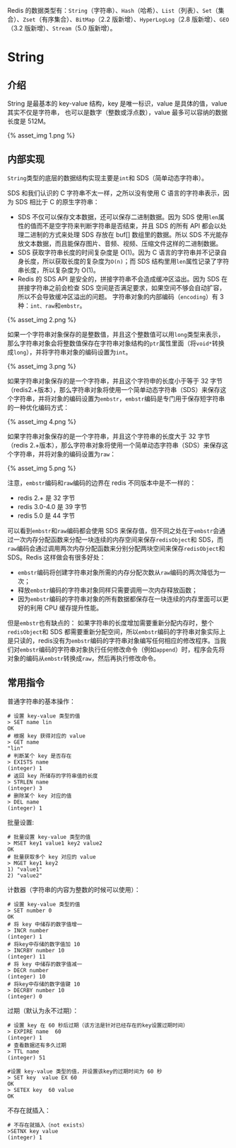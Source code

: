 


Redis 的数据类型有：`String`（字符串）、`Hash`（哈希）、`List`（列表）、`Set`（集合）、`Zset`（有序集合）、`BitMap`（2.2 版新增）、`HyperLogLog`（2.8 版新增）、`GEO`（3.2 版新增）、`Stream`（5.0 版新增）。

# String
## 介绍
String 是最基本的 key-value 结构，key 是唯一标识，value 是具体的值，value其实不仅是字符串， 也可以是数字（整数或浮点数），value 最多可以容纳的数据长度是 512M。

{% asset_img 1.png %}

## 内部实现
`String`类型的底层的数据结构实现主要是`int`和 SDS（简单动态字符串）。

SDS 和我们认识的 C 字符串不太一样，之所以没有使用 C 语言的字符串表示，因为 SDS 相比于 C 的原生字符串：
* SDS 不仅可以保存文本数据，还可以保存二进制数据。因为 SDS 使用`len`属性的值而不是空字符来判断字符串是否结束，并且 SDS 的所有 API 都会以处理二进制的方式来处理 SDS 存放在 buf[] 数组里的数据。所以 SDS 不光能存放文本数据，而且能保存图片、音频、视频、压缩文件这样的二进制数据。
* SDS 获取字符串长度的时间复杂度是 O(1)。因为 C 语言的字符串并不记录自身长度，所以获取长度的复杂度为`O(n)`；而 SDS 结构里用`len`属性记录了字符串长度，所以复杂度为 O(1)。
* Redis 的 SDS API 是安全的，拼接字符串不会造成缓冲区溢出。因为 SDS 在拼接字符串之前会检查 SDS 空间是否满足要求，如果空间不够会自动扩容，所以不会导致缓冲区溢出的问题。
字符串对象的内部编码（`encoding`）有 3 种：`int、raw`和`embstr`。

{% asset_img 2.png %}

如果一个字符串对象保存的是整数值，并且这个整数值可以用`long`类型来表示，那么字符串对象会将整数值保存在字符串对象结构的`ptr`属性里面（将`void*`转换成`long`），并将字符串对象的编码设置为`int`。

{% asset_img 3.png %}

如果字符串对象保存的是一个字符串，并且这个字符申的长度小于等于 32 字节（redis2.+版本），那么字符串对象将使用一个简单动态字符串（SDS）来保存这个字符串，并将对象的编码设置为`embstr`，`embstr`编码是专门用于保存短字符串的一种优化编码方式：

{% asset_img 4.png %}

如果字符串对象保存的是一个字符串，并且这个字符串的长度大于 32 字节（redis 2.+版本），那么字符串对象将使用一个简单动态字符串（SDS）来保存这个字符串，并将对象的编码设置为`raw`：

{% asset_img 5.png %}

注意，`embstr`编码和`raw`编码的边界在 redis 不同版本中是不一样的：
* redis 2.+ 是 32 字节
* redis 3.0-4.0 是 39 字节
* redis 5.0 是 44 字节

可以看到`embstr`和`raw`编码都会使用 SDS 来保存值，但不同之处在于`embstr`会通过一次内存分配函数来分配一块连续的内存空间来保存`redisObject`和 SDS，而`raw`编码会通过调用两次内存分配函数来分别分配两块空间来保存`redisObject`和 SDS。Redis 这样做会有很多好处：
* `embstr`编码将创建字符串对象所需的内存分配次数从`raw`编码的两次降低为一次；
* 释放`embstr`编码的字符串对象同样只需要调用一次内存释放函数；
* 因为`embstr`编码的字符串对象的所有数据都保存在一块连续的内存里面可以更好的利用 CPU 缓存提升性能。

但是`embstr`也有缺点的：
如果字符串的长度增加需要重新分配内存时，整个`redisObject`和 SDS 都需要重新分配空间，所以`embstr`编码的字符串对象实际上是只读的，redis没有为`embstr`编码的字符串对象编写任何相应的修改程序。当我们对`embstr`编码的字符串对象执行任何修改命令（例如`append`）时，程序会先将对象的编码从`embstr`转换成`raw`，然后再执行修改命令。

## 常用指令
普通字符串的基本操作：
```shell
# 设置 key-value 类型的值
> SET name lin
OK
# 根据 key 获得对应的 value
> GET name
"lin"
# 判断某个 key 是否存在
> EXISTS name
(integer) 1
# 返回 key 所储存的字符串值的长度
> STRLEN name
(integer) 3
# 删除某个 key 对应的值
> DEL name
(integer) 1
```
批量设置:
```shell
# 批量设置 key-value 类型的值
> MSET key1 value1 key2 value2 
OK
# 批量获取多个 key 对应的 value
> MGET key1 key2 
1) "value1"
2) "value2"
```
计数器（字符串的内容为整数的时候可以使用）：
```shell
# 设置 key-value 类型的值
> SET number 0
OK
# 将 key 中储存的数字值增一
> INCR number
(integer) 1
# 将key中存储的数字值加 10
> INCRBY number 10
(integer) 11
# 将 key 中储存的数字值减一
> DECR number
(integer) 10
# 将key中存储的数字值键 10
> DECRBY number 10
(integer) 0
```
过期（默认为永不过期）：
```shell
# 设置 key 在 60 秒后过期（该方法是针对已经存在的key设置过期时间）
> EXPIRE name  60 
(integer) 1
# 查看数据还有多久过期
> TTL name 
(integer) 51

#设置 key-value 类型的值，并设置该key的过期时间为 60 秒
> SET key  value EX 60
OK
> SETEX key  60 value
OK
```
不存在就插入：
```shell
# 不存在就插入（not exists）
>SETNX key value
(integer) 1
```
